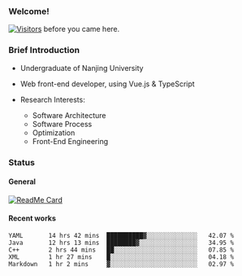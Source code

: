 ### Welcome!

[![Visitors](https://visitor-badge.laobi.icu/badge?page_id=HermitSun.HermitSun)]() before you came here.

### Brief Introduction

- Undergraduate of Nanjing University

- Web front-end developer, using Vue.js & TypeScript

- Research Interests: 
  - Software Architecture
  - Software Process
  - Optimization
  - Front-End Engineering

### Status

#### General

[![ReadMe Card](https://github-readme-stats.hermitsun.vercel.app/api?username=HermitSun&count_private=true&show_icons=true)]()

#### Recent works

<!--START_SECTION:waka-->
```text
YAML       14 hrs 42 mins  ██████████▓░░░░░░░░░░░░░░   42.07 % 
Java       12 hrs 13 mins  ████████▓░░░░░░░░░░░░░░░░   34.95 % 
C++        2 hrs 44 mins   ██░░░░░░░░░░░░░░░░░░░░░░░   07.85 % 
XML        1 hr 27 mins    █░░░░░░░░░░░░░░░░░░░░░░░░   04.18 % 
Markdown   1 hr 2 mins     ▓░░░░░░░░░░░░░░░░░░░░░░░░   02.97 % 
```
<!--END_SECTION:waka-->
